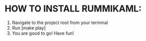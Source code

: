 # HOW TO INSTALL RUMMIKAML:

1. Navigate to the project root from your terminal
2. Run [make play]
3. You are good to go! Have fun!
